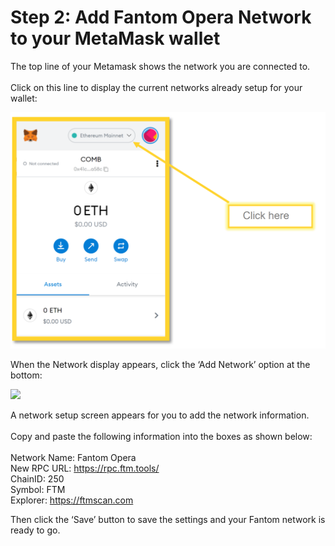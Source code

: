 # Step 2: Add Fantom Opera Network to your MetaMask wallet

The top line of your Metamask shows the network you are connected to. \
\
Click on this line to display the current networks already setup for your wallet:

![](<../../.gitbook/assets/image (2) (1) (1).png>)

When the Network display appears, click the ‘Add Network’ option at the bottom:

![](<../../.gitbook/assets/image (16) (1).png>)

A network setup screen appears for you to add the network information. \
\
Copy and paste the following information into the boxes as shown below: \
\
Network Name: Fantom Opera \
New RPC URL: https://rpc.ftm.tools/ \
ChainID: 250 \
Symbol: FTM \
Explorer: https://ftmscan.com

Then click the ‘Save’ button to save the settings and your Fantom network is ready to go.

